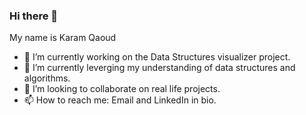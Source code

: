### Hi there 👋

My name is Karam Qaoud

- 🔭 I’m currently working on the Data Structures visualizer project.
- 🌱 I’m currently leverging my understanding of data structures and algorithms.
- 👯 I’m looking to collaborate on real life projects.
- 📫 How to reach me: Email and LinkedIn in bio.
